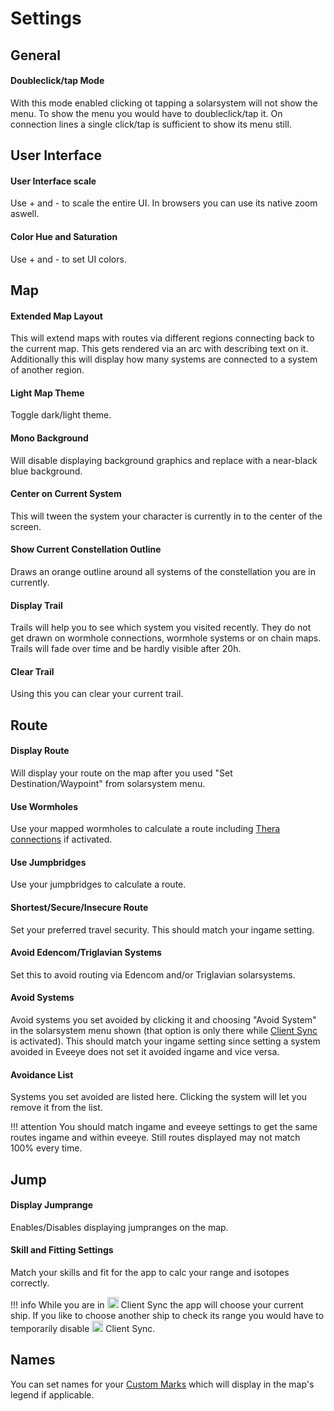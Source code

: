 # Settings

## General
#### Doubleclick/tap Mode
With this mode enabled clicking ot tapping a solarsystem will not show the menu. To show the menu you would have to doubleclick/tap it. On connection lines a single click/tap is sufficient to show its menu still.

## User Interface
#### User Interface scale
Use + and - to scale the entire UI. In browsers you can use its native zoom aswell.
#### Color Hue and Saturation
Use + and - to set UI colors.

## Map
#### Extended Map Layout
This will extend maps with routes via different regions connecting back to the current map. This gets rendered via an arc with describing text on it.
Additionally this will display how many systems are connected to a system of another region.
#### Light Map Theme
Toggle dark/light theme.
#### Mono Background
Will disable displaying background graphics and replace with a near-black blue background.
#### Center on Current System
This will tween the system your character is currently in to the center of the screen.
#### Show Current Constellation Outline
Draws an orange outline around all systems of the constellation you are in currently.
#### Display Trail
Trails will help you to see which system you visited recently.
They do not get drawn on wormhole connections, wormhole systems or on chain maps.
Trails will fade over time and be hardly visible after 20h. 
#### Clear Trail
Using this you can clear your current trail.

## Route
#### Display Route
Will display your route on the map after you used "Set Destination/Waypoint" from solarsystem menu.
#### Use Wormholes
Use your mapped wormholes to calculate a route including [Thera connections](https://eveeye.readthedocs.io/en/latest/map/map-options-misc/) if activated.
#### Use Jumpbridges 
Use your jumpbridges to calculate a route.
#### Shortest/Secure/Insecure Route
Set your preferred travel security. This should match your ingame setting.
#### Avoid Edencom/Triglavian Systems
Set this to <!--try to--> avoid routing via Edencom and/or Triglavian solarsystems. <!--This works differently than ingame though. If you use those settings ingame the EVE client will not find a route if you cannot get somewhere without crossing Edencom or Triglavian systems. Eveeye will try to find a route where you cross them least.-->
#### Avoid Systems
Avoid systems you set avoided by clicking it and choosing "Avoid System" in the solarsystem menu shown (that option is only there while [Client Sync](https://eveeye.readthedocs.io/en/latest/sync/client-synchronisation/) is activated). This should match your ingame setting since setting a system avoided in Eveeye does not set it avoided ingame and vice versa. 
#### Avoidance List
Systems you set avoided are listed here. Clicking the system will let you remove it from the list.

!!! attention
    You should match ingame and eveeye settings to get the same routes ingame and within eveeye. Still routes displayed may not match 100% every time.

## Jump
#### Display Jumprange
Enables/Disables displaying jumpranges on the map.
#### Skill and Fitting Settings
Match your skills and fit for the app to calc your range and isotopes correctly.

!!! info
    While you are in <img src="https://raw.githubusercontent.com/Risingson/eedocs/master/docs/images/Marker-100_on.png" width="18" height="18"> Client Sync the app will choose your current ship. If you like to choose another ship to check its range you would have to temporarily disable <img src="https://raw.githubusercontent.com/Risingson/eedocs/master/docs/images/Marker-100_off.png" width="18" height="18"> Client Sync.

## Names
You can set names for your [Custom Marks](https://eveeye.readthedocs.io/en/latest/sharing/custom-marks/) which will display in the map's legend if applicable.

<!--stackedit_data:
eyJoaXN0b3J5IjpbMTM3NTI0NDA5LC0yMDUwMzI2MjE2LDEyMT
kzODM1MTYsLTg0Njk1Mzc2MiwtNjAxODc0OTU2LDgwMDQ0Njc4
NSwxOTkwMTYxODI5LDI4Nzk0MTIzOSwxMzM0Mzg3NTA2LC0xMz
k3NTI3MzM0LDEyMjI4NzYyNTUsLTMzMzg3NTE5OSwxMzU5OTk5
NjQ1LDE3OTkxODUxOTYsMTMxMTc0MjQ4NCwxODMyMTU2Mjg2XX
0=
-->